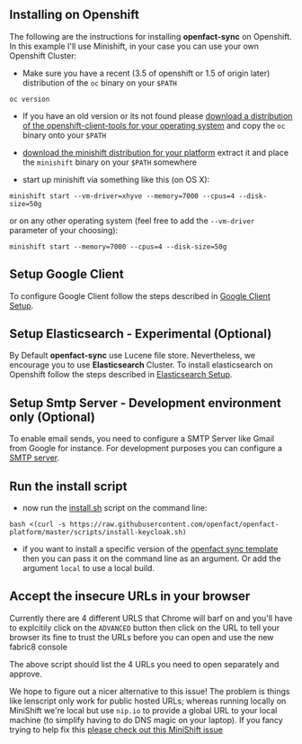 ## Installing on Openshift

The following are the instructions for installing **openfact-sync** on Openshift. In this example I'll use Minishift, in your case you can use your own Openshift Cluster:


* Make sure you have a recent (3.5 of openshift or 1.5 of origin later) distribution of the `oc` binary on your `$PATH`
```
oc version
```
* If you have an old version or its not found please [download a distribution of the openshift-client-tools for your operating system](https://github.com/openshift/origin/releases/latest/) and copy the `oc` binary onto your `$PATH`

* [download the minishift distribution for your platform](https://github.com/minishift/minishift/releases) extract it and place the `minishift` binary on your `$PATH` somewhere
* start up minishift via something like this (on OS X):

```
minishift start --vm-driver=xhyve --memory=7000 --cpus=4 --disk-size=50g
```
or on any other operating system (feel free to add the `--vm-driver` parameter of your choosing):

```
minishift start --memory=7000 --cpus=4 --disk-size=50g
```

## Setup Google Client
To configure Google Client follow the steps described in [Google Client Setup](https://github.com/openfact/openfact-sync/blob/master/docs/openshift_google_client.md).

## Setup Elasticsearch - Experimental (Optional)
By Default **openfact-sync** use Lucene file store. Nevertheless, we encourage you to use **Elasticsearch** Cluster. To install elasticsearch on Openshift follow the steps described in [Elasticsearch Setup](https://github.com/openfact/openfact-sync/blob/master/docs/openshift_elasticsearch.md). 

## Setup Smtp Server - Development environment only (Optional)
To enable email sends, you need to configure a SMTP Server like Gmail from Google for instance. For development purposes you can configure a [SMTP server](https://github.com/openfact/openfact-sync/blob/master/docs/openshift_smtp_server.md).


## Run the install script

* now run the [install.sh](https://github.com/openfact/openfact-platform/blob/master/scripts/install-keycloak.sh) script on the command line:

```
bash <(curl -s https://raw.githubusercontent.com/openfact/openfact-platform/master/scripts/install-keycloak.sh)
```

* if you want to install a specific version of the [openfact sync template](http://central.maven.org/maven2/io/openfact/platform/packages/openfact-system/) then you can pass it on the command line as an argument. Or add the argument `local` to use a local build.


## Accept the insecure URLs in your browser

Currently there are 4 different URLS that Chrome will barf on and you'll have to explcitily click on the `ADVANCED` button then click on the URL to tell your browser its fine to trust the URLs before you can open and use the new fabric8 console

The above script should list the 4 URLs you need to open separately and approve.

We hope to figure out a nicer alternative to this issue! The problem is things like lenscript only work for public hosted URLs; whereas running locally on MiniShift we're local but use `nip.io` to provide a global URL to your local machine (to simplify having to do DNS magic on your laptop). If you fancy trying to help fix this [please check out this MiniShift issue](https://github.com/minishift/minishift/issues/1031)
